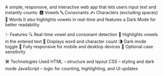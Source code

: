 A simple, responsive, and interactive web app that lets users input text and instantly counts:
🅰️ Vowels
🔤 Consonants
✍️ Characters (excluding spaces)
📃 Words
It also highlights vowels in real-time and features a Dark Mode for better readability.

✨ Features
🔍 Real-time vowel and consonant detection
🎨 Highlights vowels in the entered text
🔢 Displays word and character count
🌗 Dark mode toggle
📱 Fully responsive for mobile and desktop devices
🔡 Optional case sensitivity

🛠️ Technologies Used
HTML – structure and layout
CSS – styling and dark mode
JavaScript – logic for counting, highlighting, and UI updates

